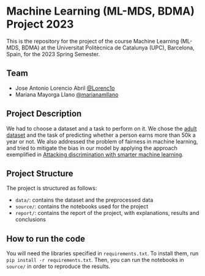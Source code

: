 # Machine Learning (ML-MDS, BDMA) Project 2023

This is the repository for the project of the course Machine Learning (ML-MDS, BDMA) at the Universitat Politècnica de Catalunya (UPC), Barcelona, Spain, for the 2023 Spring Semester.

## Team

- Jose Antonio Lorencio Abril [@Lorenc1o](https://www.github.com/Lorenc1o)
- Mariana Mayorga Llano [@marianamllano](https://www.github.com/marianamllano)

## Project Description

We had to choose a dataset and a task to perform on it. We chose the [adult dataset](https://archive.ics.uci.edu/ml/datasets/adult) and the task of predicting whether a person earns more than 50k a year or not. We also addressed the problem of fairness in machine learning, and tried to mitigate the bias in our model by applying the approach exemplified in [Attacking discrimination with smarter machine learning](https://research.google.com/bigpicture/attacking-discrimination-in-ml/).

## Project Structure

The project is structured as follows:
- `data/`: contains the dataset and the preprocessed data
- `source/`: contains the notebooks used for the project
- `report/`: contains the report of the project, with explanations, results and conclusions

## How to run the code

You will need the libraries specified in `requirements.txt`. To install them, run `pip install -r requirements.txt`. Then, you can run the notebooks in `source/` in order to reproduce the results.